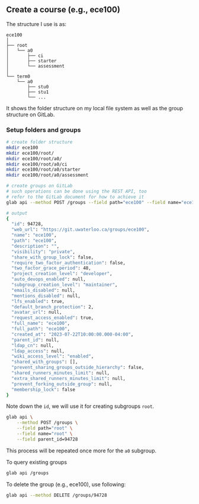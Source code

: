 ## Create a course (e.g., ece100)

The structure I use is as:

```
ece100
│
├── root
│   └── a0
│       ├── ci
│       ├── starter
│       └── assessment
│
└── term0
    └── a0
        ├── stu0
        ├── stu1
        └── ...
```

It shows the folder structure on my local file system as well as the group
structure on GitLab.

### Setup folders and groups

```bash
# create folder structure
mkdir ece100
mkdir ece100/root/
mkdir ece100/root/a0/
mkdir ece100/root/a0/ci
mkdir ece100/root/a0/starter
mkdir ece100/root/a0/assessment
```

```bash
# create groups on GitLab
# such operations can be done using the REST API, too
# refer to the GitLab document for how to achieve it
glab api --method POST /groups --field path="ece100" --field name="ece100"

# output
{
  "id": 94728,
  "web_url": "https://git.uwaterloo.ca/groups/ece100",
  "name": "ece100",
  "path": "ece100",
  "description": "",
  "visibility": "private",
  "share_with_group_lock": false,
  "require_two_factor_authentication": false,
  "two_factor_grace_period": 48,
  "project_creation_level": "developer",
  "auto_devops_enabled": null,
  "subgroup_creation_level": "maintainer",
  "emails_disabled": null,
  "mentions_disabled": null,
  "lfs_enabled": true,
  "default_branch_protection": 2,
  "avatar_url": null,
  "request_access_enabled": true,
  "full_name": "ece100",
  "full_path": "ece100",
  "created_at": "2023-07-22T10:00:00.000-04:00",
  "parent_id": null,
  "ldap_cn": null,
  "ldap_access": null,
  "wiki_access_level": "enabled",
  "shared_with_groups": [],
  "prevent_sharing_groups_outside_hierarchy": false,
  "shared_runners_minutes_limit": null,
  "extra_shared_runners_minutes_limit": null,
  "prevent_forking_outside_group": null,
  "membership_lock": false
}
```

Note down the `id`, we will use it for creating subgroups `root`.

```bash
glab api \
    --method POST /groups \
    --field path="root" \
    --field name="root" \
    --field parent_id=94728
```

This process will be repeated once more for the `a0` subgroup.

To query existing groups

```bash
glab api /groups
```

To delete the group (e.g., ece100), use following:

```bash
glab api --method DELETE /groups/94728
```
